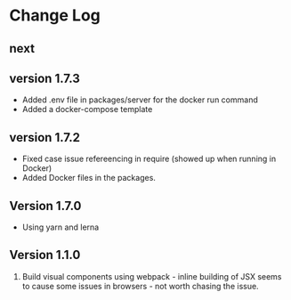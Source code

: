 # Change Log

## next

## version 1.7.3

- Added .env file in packages/server for the docker run command
- Added a docker-compose template

## version 1.7.2

- Fixed case issue refereencing in require (showed up when running in Docker)
- Added Docker files in the packages.

## Version 1.7.0

- Using yarn and lerna

## Version 1.1.0

1. Build visual components using webpack - inline building of JSX seems to cause some issues in browsers - not worth chasing the issue.
